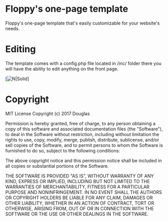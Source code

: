 # Floppy's one-page template

Floppy's one-page template that's easily customizable for your website's needs.

# Editing

The template comes with a config.php file located in /inc/ folder there you will have the ability to edit anything on the front page.

[![N|Solid](http://i.imgur.com/dFQzijI.jpg)]

# Copyright

MIT License
Copyright (c) 2017 Douglas

Permission is hereby granted, free of charge, to any person obtaining a copy
of this software and associated documentation files (the "Software"), to deal
in the Software without restriction, including without limitation the rights
to use, copy, modify, merge, publish, distribute, sublicense, and/or sell
copies of the Software, and to permit persons to whom the Software is
furnished to do so, subject to the following conditions:

The above copyright notice and this permission notice shall be included in all
copies or substantial portions of the Software.

THE SOFTWARE IS PROVIDED "AS IS", WITHOUT WARRANTY OF ANY KIND, EXPRESS OR
IMPLIED, INCLUDING BUT NOT LIMITED TO THE WARRANTIES OF MERCHANTABILITY,
FITNESS FOR A PARTICULAR PURPOSE AND NONINFRINGEMENT. IN NO EVENT SHALL THE
AUTHORS OR COPYRIGHT HOLDERS BE LIABLE FOR ANY CLAIM, DAMAGES OR OTHER
LIABILITY, WHETHER IN AN ACTION OF CONTRACT, TORT OR OTHERWISE, ARISING FROM,
OUT OF OR IN CONNECTION WITH THE SOFTWARE OR THE USE OR OTHER DEALINGS IN THE
SOFTWARE.

